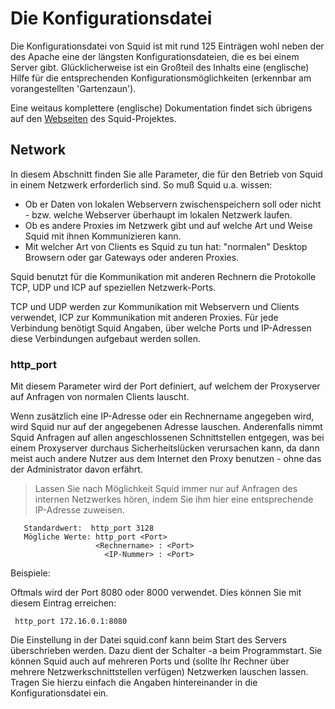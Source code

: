 # Die Konfigurationsdatei

Die Konfigurationsdatei von Squid ist mit rund 125 Einträgen wohl neben der des Apache eine der längsten Konfigurationsdateien, die es bei einem Server gibt. Glücklicherweise ist ein Großteil
des Inhalts eine (englische) Hilfe für die entsprechenden Konfigurationsmöglichkeiten (erkennbar am vorangestellten 'Gartenzaun').

Eine weitaus komplettere (englische) Dokumentation findet sich übrigens auf den [Webseiten](http://www.squid-cache.org/) des Squid-Projektes. 


## Network
In diesem Abschnitt finden Sie alle Parameter, die für den Betrieb von Squid in einem Netzwerk erforderlich sind. So muß Squid u.a. wissen:
* Ob er Daten von lokalen Webservern zwischenspeichern soll oder nicht - bzw. welche Webserver überhaupt im lokalen Netzwerk laufen.
* Ob es andere Proxies im Netzwerk gibt und auf welche Art und Weise Squid mit ihnen Kommunizieren kann.
* Mit welcher Art von Clients es Squid zu tun hat: "normalen" Desktop Browsern oder gar Gateways oder anderen Proxies.

Squid benutzt für die Kommunikation mit anderen Rechnern die Protokolle TCP, UDP  und ICP auf speziellen Netzwerk-Ports.

TCP und UDP werden zur Kommunikation mit Webservern und Clients verwendet, ICP zur Kommunikation mit anderen Proxies. Für jede Verbindung benötigt Squid Angaben, über welche Ports und IP-Adressen diese Verbindungen aufgebaut werden sollen.


### http_port
Mit diesem Parameter wird der Port definiert, auf welchem der Proxyserver auf Anfragen von normalen Clients lauscht.

Wenn zusätzlich eine IP-Adresse oder ein Rechnername angegeben wird, wird Squid nur auf der angegebenen Adresse lauschen. Anderenfalls nimmt Squid Anfragen auf allen angeschlossenen Schnittstellen entgegen, was bei einem Proxyserver durchaus Sicherheitslücken verursachen kann, da dann meist auch andere Nutzer aus dem Internet den Proxy benutzen - ohne das der Administrator davon erfährt.

> Lassen Sie nach Möglichkeit Squid immer nur auf Anfragen des internen Netzwerkes hören, indem Sie ihm hier eine entsprechende IP-Adresse zuweisen.

```
   Standardwert:  http_port 3128
   Mögliche Werte: http_port <Port>
                   <Rechnername> : <Port>
                     <IP-Nummer> : <Port>
```

Beispiele:

Oftmals wird der Port 8080 oder 8000 verwendet. Dies können Sie mit diesem Eintrag erreichen:

 ```
  http_port 172.16.0.1:8080
 ```

Die Einstellung in der Datei squid.conf kann beim Start des Servers überschrieben werden. Dazu dient der Schalter -a beim Programmstart.
Sie können Squid auch auf mehreren Ports und (sollte Ihr Rechner über mehrere Netzwerkschnittstellen verfügen) Netzwerken lauschen lassen. Tragen Sie hierzu einfach die Angaben hintereinander in die Konfigurationsdatei ein.



